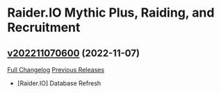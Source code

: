 # Raider.IO Mythic Plus, Raiding, and Recruitment

## [v202211070600](https://github.com/RaiderIO/raiderio-addon/tree/v202211070600) (2022-11-07)
[Full Changelog](https://github.com/RaiderIO/raiderio-addon/compare/v202211060600...v202211070600) [Previous Releases](https://github.com/RaiderIO/raiderio-addon/releases)

- [Raider.IO] Database Refresh  

